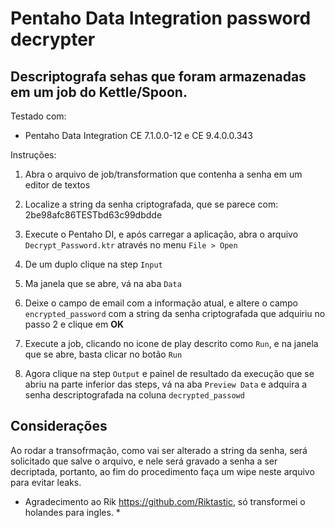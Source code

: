 # Pentaho Data Integration password decrypter
## Descriptografa sehas que foram armazenadas em um job do Kettle/Spoon.

Testado com:
- Pentaho Data Integration CE 7.1.0.0-12 e CE 9.4.0.0.343

Instruções:
1. Abra o arquivo de job/transformation que contenha a senha em um editor de textos

2. Localize a string da senha criptografada, que se parece com: 2be98afc86TESTbd63c99dbdde

3. Execute o Pentaho DI, e após carregar a aplicação, abra o arquivo `Decrypt_Password.ktr` através no menu `File > Open`

4. De um duplo clique na step `Input`

5. Ma janela que se abre, vá na aba `Data`

6. Deixe o campo de email com a informação atual, e altere o campo `encrypted_password` com a string da senha criptografada que adquiriu no passo 2 e clique em **OK**

7. Execute a job, clicando no icone de play descrito como `Run`, e na janela que se abre, basta clicar no botão `Run`

8. Agora clique na step `Output` e painel de resultado da execução que se abriu na parte inferior das steps, vá na aba `Preview Data` e adquira a senha descriptografada na coluna `decrypted_passowd`

## Considerações
Ao rodar a transofrmação, como vai ser alterado a string da senha, será solicitado que salve o arquivo, e nele será gravado a senha a ser decriptada, portanto, ao fim do procedimento faça um wipe neste arquivo para evitar leaks.


* Agradecimento ao Rik https://github.com/Riktastic, só transformei o holandes para ingles. *
